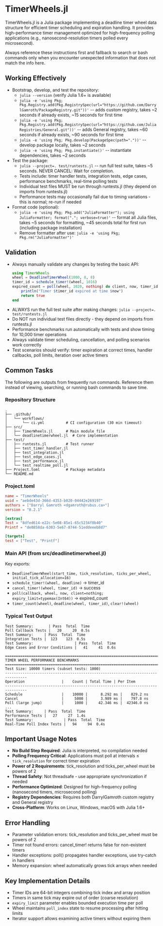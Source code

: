 # TimerWheels.jl

TimerWheels.jl is a Julia package implementing a deadline timer wheel data structure for efficient timer scheduling and expiration handling. It provides high-performance timer management optimized for high-frequency polling applications (e.g., nanosecond-resolution timers polled every microsecond).

Always reference these instructions first and fallback to search or bash commands only when you encounter unexpected information that does not match the info here.

## Working Effectively

- Bootstrap, develop, and test the repository:
  - `julia --version` (verify Julia 1.6+ is available)
  - `julia -e 'using Pkg; Pkg.Registry.add(Pkg.RegistrySpec(url="https://github.com/DarrylGamroth/PackageRegistry.git"))'` -- adds custom registry, takes ~2 seconds if already exists, ~15 seconds for first time
  - `julia -e 'using Pkg; Pkg.Registry.add(Pkg.RegistrySpec(url="https://github.com/JuliaRegistries/General.git"))'` -- adds General registry, takes ~60 seconds if already exists, ~90 seconds for first time
  - `julia -e 'using Pkg; Pkg.develop(PackageSpec(path="."))'` -- develop package locally, takes ~2 seconds
  - `julia -e 'using Pkg; Pkg.instantiate()'` -- instantiate dependencies, takes ~2 seconds
- Test the package:
  - `julia --project=. test/runtests.jl` -- run full test suite, takes ~5 seconds. NEVER CANCEL: Wait for completion.
  - Tests include: timer handler tests, integration tests, edge cases, performance benchmarks, real-time polling tests
  - Individual test files MUST be run through runtests.jl (they depend on imports from runtests.jl)
  - Performance tests may occasionally fail due to timing variations - this is normal; re-run if needed
- Format code (optional):
  - `julia -e 'using Pkg; Pkg.add("JuliaFormatter"); using JuliaFormatter; format("."; verbose=true)'` -- format all Julia files, takes ~5 seconds for formatting, ~45 seconds total for first run (including package installation)
  - Remove formatter after use: `julia -e 'using Pkg; Pkg.rm("JuliaFormatter")'`

## Validation

- Always manually validate any changes by testing the basic API:
  ```julia
  using TimerWheels
  wheel = DeadlineTimerWheel(1000, 8, 8)
  timer_id = schedule_timer!(wheel, 1016)
  expired_count = poll(wheel, 1020, nothing) do client, now, timer_id
      println("Timer $timer_id expired at time $now")
      return true
  end
  ```
- ALWAYS run the full test suite after making changes: `julia --project=. test/runtests.jl`
- Do NOT run individual test files directly - they depend on imports from runtests.jl
- Performance benchmarks run automatically with tests and show timing for 10,000 timer operations
- Always validate timer scheduling, cancellation, and polling scenarios work correctly
- Test scenarios should verify: timer expiration at correct times, handler callbacks, poll limits, iteration over active timers

## Common Tasks

The following are outputs from frequently run commands. Reference them instead of viewing, searching, or running bash commands to save time.

### Repository Structure
```
.
├── .github/
│   └── workflows/
│       └── ci.yml          # CI configuration (30 min timeout)
├── src/
│   ├── TimerWheels.jl      # Main module file
│   └── deadlinetimerwheel.jl  # Core implementation
├── test/
│   ├── runtests.jl         # Test runner
│   ├── test_timer_handler.jl
│   ├── test_integration.jl
│   ├── test_edge_cases.jl
│   ├── test_performance.jl
│   └── test_realtime_poll.jl
├── Project.toml            # Package metadata
└── README.md
```

### Project.toml
```toml
name = "TimerWheels"
uuid = "aebde43d-366d-4353-b020-04442e269197"
authors = ["Darryl Gamroth <dgamroth@rubus.ca>"]
version = "0.2.1"

[extras]
Test = "8dfed614-e22c-5e08-85e1-65c5234f0b40"
Printf = "de0858da-6303-5e67-8744-51eddeeeb8d7"

[targets]
test = ["Test", "Printf"]
```

### Main API (from src/deadlinetimerwheel.jl)
Key exports:
- `DeadlineTimerWheel(start_time, tick_resolution, ticks_per_wheel, initial_tick_allocation=16)`
- `schedule_timer!(wheel, deadline)` -> timer_id
- `cancel_timer!(wheel, timer_id)` -> success
- `poll(callback, wheel, now, client=nothing; expiry_limit=typemax(Int64))` -> expired_count
- `timer_count(wheel)`, `deadline(wheel, timer_id)`, `clear!(wheel)`

### Typical Test Output
```
Test Summary:       | Pass  Total  Time
Poll Callback Tests |   20     20  0.5s
Test Summary:     | Pass  Total  Time
Integration Tests |  123    123  0.5s
Test Summary:                   | Pass  Total  Time
Edge Cases and Error Conditions |   41     41  0.6s

================================================================================
TIMER WHEEL PERFORMANCE BENCHMARKS
================================================================================
Test Size: 10000 timers (subset tests: 1000)
--------------------------------------------------------------------------------
Operation                 |    Count | Total Time | Per Item
--------------------------------------------------------------------------------
Schedule                  |    10000 |      8.292 ms |    829.2 ns
Cancel                    |     5000 |      3.989 ms |    797.8 ns
Poll (large jump)         |     1000 |     42.346 ms |  42346.0 ns
...
Test Summary:     | Pass  Total  Time
Performance Tests |   27     27  1.4s
Test Summary:              | Pass  Total  Time
Real-Time Poll Index Tests |   94     94  0.4s
```

## Important Usage Notes

- **No Build Step Required**: Julia is interpreted, no compilation needed
- **Polling Frequency Critical**: Applications must poll at intervals ≤ `tick_resolution` for correct timer expiration
- **Power of 2 Requirements**: tick_resolution and ticks_per_wheel must be powers of 2
- **Thread Safety**: Not threadsafe - use appropriate synchronization if needed
- **Performance Optimized**: Designed for high-frequency polling (nanosecond timers, microsecond polling)
- **Registry Dependencies**: Requires both DarrylGamroth custom registry and General registry
- **Cross-Platform**: Works on Linux, Windows, macOS with Julia 1.6+

## Error Handling

- Parameter validation errors: tick_resolution and ticks_per_wheel must be powers of 2
- Timer not found errors: cancel_timer! returns false for non-existent timers
- Handler exceptions: poll() propagates handler exceptions, use try-catch in handlers
- Memory expansion: wheel automatically grows tick arrays when needed

## Key Implementation Details

- Timer IDs are 64-bit integers combining tick index and array position
- Timers in same tick may expire out of order (coarse resolution)
- `expiry_limit` parameter enables bounded execution time per poll
- Wheel maintains `poll_index` state to resume processing after hitting limits
- Iterator support allows examining active timers without expiring them